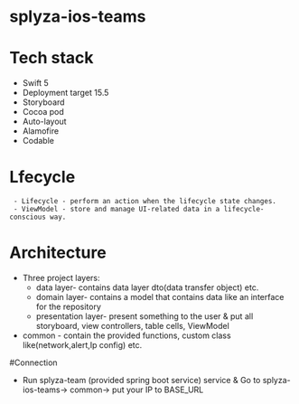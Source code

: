 # splyza-ios-teams

# Tech stack
- Swift 5
- Deployment target 15.5
- Storyboard
- Cocoa pod
- Auto-layout 
- Alamofire
- Codable

 # Lfecycle
     - Lifecycle - perform an action when the lifecycle state changes.
     - ViewModel - store and manage UI-related data in a lifecycle-conscious way.
# Architecture
- Three project layers:
  - data layer- contains  data layer dto(data transfer object) etc.
  - domain layer- contains a model that contains data like an interface for the repository
  - presentation layer- present something to the user & put all storyboard, view controllers, table cells, ViewModel
- common - contain the provided functions, custom class like(network,alert,Ip config) etc.

#Connection
 - Run splyza-team  (provided spring boot service) service & Go to splyza-ios-teams-> common-> put your IP to BASE_URL  
